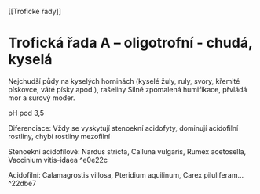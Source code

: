 [[Trofické řady]]

# Trofická řada A – oligotrofní - chudá, kyselá
   
Nejchudší půdy na kyselých horninách (kyselé žuly, ruly, svory, křemité pískovce, váté písky apod.), rašeliny
Silně zpomalená humifikace, přvládá mor a surový moder.

pH pod 3,5

Diferenciace: Vždy se vyskytují stenoekní acidofyty, dominují acidofilní rostliny, chybí rostliny mezofilní

Stenoekní acidofilové: Nardus stricta, Calluna vulgaris, Rumex acetosella, Vaccinium vitis-idaea ^e0e22c

Acidofilní: Calamagrostis villosa, Pteridium aquilinum, Carex piluliferam... ^22dbe7
